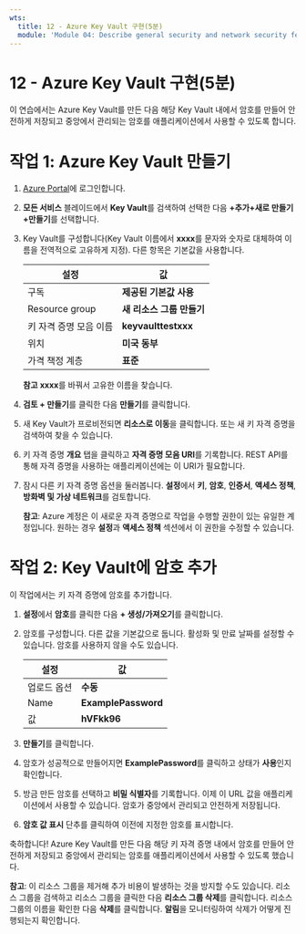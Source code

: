 ```yaml
---
wts:
  title: 12 - Azure Key Vault 구현(5분)
  module: 'Module 04: Describe general security and network security features'
---
```

# <a name="12---implement-azure-key-vault-5-min"></a>12 - Azure Key Vault 구현(5분)

이 연습에서는 Azure Key Vault를 만든 다음 해당 Key Vault 내에서 암호를 만들어 안전하게 저장되고 중앙에서 관리되는 암호를 애플리케이션에서 사용할 수 있도록 합니다.

# <a name="task-1-create-an-azure-key-vault"></a>작업 1: Azure Key Vault 만들기 

1. [Azure Portal](https://portal.azure.com)에 로그인합니다.

2. **모든 서비스** 블레이드에서 **Key Vault**를 검색하여 선택한 다음 **+추가+새로 만들기+만들기**를 선택합니다.

3. Key Vault를 구성합니다(Key Vault 이름에서 **xxxx**를 문자와 숫자로 대체하여 이름을 전역적으로 고유하게 지정). 다른 항목은 기본값을 사용합니다.

    | 설정 | 값 | 
    | --- | --- |
    | 구독 | **제공된 기본값 사용** |
    | Resource group | **새 리소스 그룹 만들기** |
    | 키 자격 증명 모음 이름 | **keyvaulttestxxx** |
    | 위치 | **미국 동부** |
    | 가격 책정 계층 | **표준** |
    
    **참고** **xxxx**를 바꿔서 고유한 이름을 찾습니다.
4. **검토 + 만들기**를 클릭한 다음 **만들기**를 클릭합니다. 

5. 새 Key Vault가 프로비전되면 **리소스로 이동**을 클릭합니다. 또는 새 키 자격 증명을 검색하여 찾을 수 있습니다. 

6. 키 자격 증명 **개요** 탭을 클릭하고 **자격 증명 모음 URI**를 기록합니다. REST API를 통해 자격 증명을 사용하는 애플리케이션에는 이 URI가 필요합니다.

7. 잠시 다른 키 자격 증명 옵션을 둘러봅니다. **설정**에서 **키**, **암호**, **인증서**, **액세스 정책**, **방화벽 및 가상 네트워크**를 검토합니다.

    **참고**: Azure 계정은 이 새로운 자격 증명으로 작업을 수행할 권한이 있는 유일한 계정입니다. 원하는 경우 **설정**과 **액세스 정책** 섹션에서 이 권한을 수정할 수 있습니다.

# <a name="task-2-add-a-secret-to-the-key-vault"></a>작업 2: Key Vault에 암호 추가
        
이 작업에서는 키 자격 증명에 암호를 추가합니다. 

1. **설정**에서 **암호**를 클릭한 다음 **+ 생성/가져오기**를 클릭합니다.

2. 암호를 구성합니다. 다른 값을 기본값으로 둡니다. 활성화 및 만료 날짜를 설정할 수 있습니다. 암호를 사용하지 않을 수도 있습니다.

    | 설정 | 값 | 
    | --- | --- |
    | 업로드 옵션 | **수동** |
    | Name | **ExamplePassword** |
    | 값 | **hVFkk96** |

3. **만들기**를 클릭합니다.

4. 암호가 성공적으로 만들어지면 **ExamplePassword**를 클릭하고 상태가 **사용**인지 확인합니다.

5. 방금 만든 암호를 선택하고 **비밀 식별자**를 기록합니다. 이제 이 URL 값을 애플리케이션에서 사용할 수 있습니다. 암호가 중앙에서 관리되고 안전하게 저장됩니다. 

6. **암호 값 표시** 단추를 클릭하여 이전에 지정한 암호를 표시합니다.


축하합니다! Azure Key Vault를 만든 다음 해당 키 자격 증명 내에서 암호를 만들어 안전하게 저장되고 중앙에서 관리되는 암호를 애플리케이션에서 사용할 수 있도록 했습니다.

**참고**: 이 리소스 그룹을 제거해 추가 비용이 발생하는 것을 방지할 수도 있습니다. 리소스 그룹을 검색하고 리소스 그룹을 클릭한 다음 **리소스 그룹 삭제**를 클릭합니다. 리소스 그룹의 이름을 확인한 다음 **삭제**를 클릭합니다. **알림**을 모니터링하여 삭제가 어떻게 진행되는지 확인합니다.
